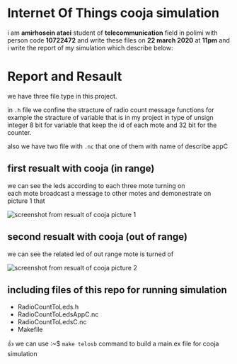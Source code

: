 # Internet Of Things cooja simulation

i am **amirhosein ataei** student of **telecommunication** field in polimi with person code **10722472** and write these files on **22 march 2020** at **11pm** and i write the report of my simulation which describe below:

# Report and Resault
we have three file type in this project.  

in `.h` file we confine the stracture of radio count message functions for example the stracture of variable that is in my project in type of unsign integer 8 bit for variable that keep the id of each mote and 32 bit for the counter.  

also we have two file with `.nc` that one of them with name of describe appC 

## first resualt with cooja (in range)
we can see the leds according to each three mote turning on  
each mote broadcast a message to other motes and demonestrate on picture 1 that 

![screenshot from resualt of cooja](http://iotco.net/iothw1-1.jpg)
picture 1

## second resualt with cooja (out of range)
we can see the related led of out range mote is turned of

![screenshot from resualt of cooja](http://iotco.net/iothw1-2.jpg)
picture 2

## including files of this repo for running simulation

- RadioCountToLeds.h
- RadioCountToLedsAppC.nc
- RadioCountToLedsC.nc
- Makefile

:+1: we can use  :~$ `make telosb` command to build a main.ex file for cooja simulation
